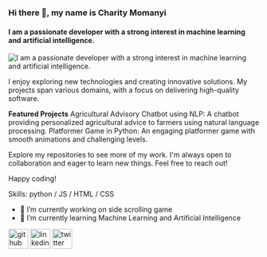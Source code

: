 ### Hi there 👋, my name is Charity Momanyi
#### I am a passionate developer with a strong interest in machine learning and artificial intelligence.
![I am a passionate developer with a strong interest in machine learning and artificial intelligence.](https://x.com/kiracharity/header_photo)

 I enjoy exploring new technologies and creating innovative solutions. My projects span various domains, with a focus on delivering high-quality software.

**Featured Projects** 
Agricultural Advisory Chatbot using NLP: A chatbot providing personalized agricultural advice to farmers using natural language processing.
 Platformer Game in Python: An engaging platformer game with smooth animations and challenging levels.

Explore my repositories to see more of my work. I'm always open to collaboration and eager to learn new things. Feel free to reach out!

Happy coding!

Skills: python / JS / HTML / CSS

- 🔭 I’m currently working on side scrolling game 
- 🌱 I’m currently learning Machine Learning and Artificial Intelligence  


[<img src='https://cdn.jsdelivr.net/npm/simple-icons@3.0.1/icons/github.svg' alt='github' height='40'>](https://github.com/kebscharry)  [<img src='https://cdn.jsdelivr.net/npm/simple-icons@3.0.1/icons/linkedin.svg' alt='linkedin' height='40'>](https://www.linkedin.com/in/charitykerubo/)  [<img src='https://cdn.jsdelivr.net/npm/simple-icons@3.0.1/icons/twitter.svg' alt='twitter' height='40'>](https://twitter.com/kiracharity)  


